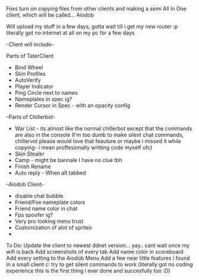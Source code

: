 Foxs turn on copying files from other clients and making a *semi* All In One client, which will be called... Aiodob

Will upload my stuff in a few days, gotta wait till i get my new router :p 
literally got no internet at all on my pc for a few days

-Client will include-

Parts of TaterClient 
- Bind Wheel
- Skin Profiles
- AutoVerify
- Player Indicator
- Ping Circle next to names
- Nameplates in spec ig?
- Render Cursor in Spec - with an opacity config

-Parts of Chillerbot-
- War List - its almost like the normal chillerbot except that the commands are also in the console (I'm too dumb to make silent chat commands, chillervot please would love that feauture or maybe i missed it while copying- i mean proffesionally writting code myself ofc)
- Skin Stealer
- Camp - might be bannale I have no clue tbh
- Finish Rename
- Auto reply - When alt tabbed

-Aiodob Client-
- disable chat bubble
- Friend/Foe nameplate colors
- Friend name color in chat
- Fps spoofer ig?
- Very pro looking menu trust
- Customization of alot of sprites
- 

To Do:
Update the client to newest ddnet version... yay.. cant wait once my wifi is back
Add screenshots of every tab
Add name color in scoreboard
Add every setting to the Aiodob Menu
Add a few near little features i found in a small client c:
try to get silent commands to work (literally got no coding experience this is the first thing i ever done and succesfully too :D)
